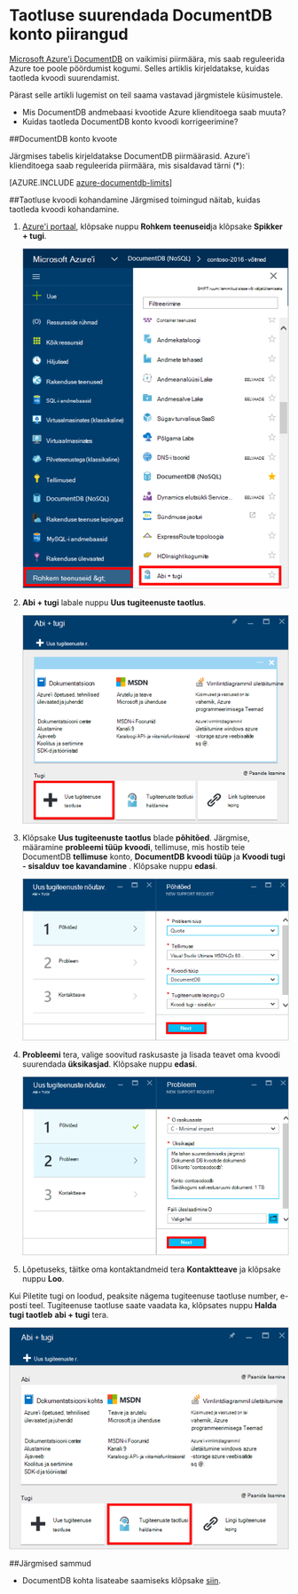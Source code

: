 <properties
    pageTitle="Taotluse suurendada DocumentDB konto kvootide | Microsoft Azure'i"
    description="Saate teada, kuidas taotleda DocumentDB andmebaasi kvoote, nt dokumendi salvestamiseks ja ühe saidikogumi kohandamine."
    services="documentdb"
    authors="AndrewHoh"
    manager="jhubbard"
    editor="monicar"
    documentationCenter=""/>

<tags
    ms.service="documentdb"
    ms.workload="data-services"
    ms.tgt_pltfrm="na"
    ms.devlang="na"
    ms.topic="article"
    ms.date="08/25/2016"
    ms.author="anhoh"/>

# <a name="request-increased-documentdb-account-limits"></a>Taotluse suurendada DocumentDB konto piirangud

[Microsoft Azure'i DocumentDB](https://azure.microsoft.com/services/documentdb/) on vaikimisi piirmäära, mis saab reguleerida Azure toe poole pöördumist kogumi.  Selles artiklis kirjeldatakse, kuidas taotleda kvoodi suurendamist.

Pärast selle artikli lugemist on teil saama vastavad järgmistele küsimustele.  

-   Mis DocumentDB andmebaasi kvootide Azure klienditoega saab muuta?
-   Kuidas taotleda DocumentDB konto kvoodi korrigeerimine?

##<a id="Quotas"></a>DocumentDB konto kvoote

Järgmises tabelis kirjeldatakse DocumentDB piirmäärasid. Azure'i klienditoega saab reguleerida piirmäära, mis sisaldavad tärni (*):

[AZURE.INCLUDE [azure-documentdb-limits](../../includes/azure-documentdb-limits.md)]


##<a id="RequestQuotaIncrease"></a>Taotluse kvoodi kohandamine
Järgmised toimingud näitab, kuidas taotleda kvoodi kohandamine.

1. [Azure'i portaal](https://portal.azure.com), klõpsake nuppu **Rohkem teenuseid**ja klõpsake **Spikker + tugi**.

    ![Kuvatõmmis – spikker ja tugi](media/documentdb-increase-limits/helpsupport.png)

2. **Abi + tugi** labale nuppu **Uus tugiteenuste taotlus**.

    ![Kuvatõmmis tugi Piletite loomine](media/documentdb-increase-limits/getsupport.png)

3. Klõpsake **Uus tugiteenuste taotlus** blade **põhitõed**. Järgmise, määramine **probleemi tüüp** **kvoodi**, tellimuse, mis hostib teie DocumentDB **tellimuse** konto, **DocumentDB** **kvoodi tüüp** ja **Kvoodi tugi - sisalduv** **toe kavandamine** . Klõpsake nuppu **edasi**.

    ![Kuvatõmmis tugi Piletite taotluse tüüp](media/documentdb-increase-limits/supportrequest1.png)

4. **Probleemi** tera, valige soovitud raskusaste ja lisada teavet oma kvoodi suurendada **üksikasjad**. Klõpsake nuppu **edasi**.

    ![Kuvatõmmis tugi Piletite tellimuse valija](media/documentdb-increase-limits/supportrequest2.png)

5. Lõpetuseks, täitke oma kontaktandmeid tera **Kontaktteave** ja klõpsake nuppu **Loo**.

Kui Piletite tugi on loodud, peaksite nägema tugiteenuse taotluse number, e-posti teel.  Tugiteenuse taotluse saate vaadata ka, klõpsates nuppu **Halda tugi taotleb** **abi + tugi** tera.

![Tugiteenuste taotlusi blade kuvatõmmis](media/documentdb-increase-limits/supportrequest4.png)


##<a name="NextSteps"></a>Järgmised sammud
- DocumentDB kohta lisateabe saamiseks klõpsake [siin](http://azure.com/docdb).
